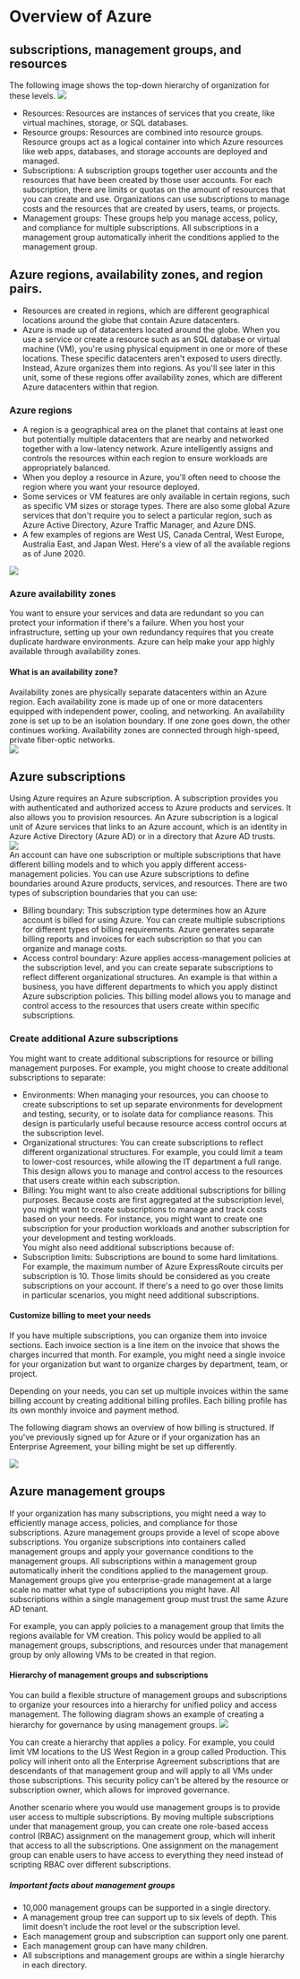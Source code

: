 # Overview of Azure 
## subscriptions, management groups, and resources
The following image shows the top-down hierarchy of organization for these levels.
<img src="https://learn.microsoft.com/en-us/training/azure-fundamentals/azure-architecture-fundamentals/media/hierarchy-372fef74.png">  
- Resources: Resources are instances of services that you create, like virtual machines, storage, or SQL databases.  
- Resource groups: Resources are combined into resource groups. Resource groups act as a logical container into which Azure resources like web apps, databases, and storage accounts are deployed and managed.  
- Subscriptions: A subscription groups together user accounts and the resources that have been created by those user accounts. For each subscription, there are limits or quotas on the amount of resources that you can create and use. Organizations can use subscriptions to manage costs and the resources that are created by users, teams, or projects.  
- Management groups: These groups help you manage access, policy, and compliance for multiple subscriptions. All subscriptions in a management group automatically inherit the conditions applied to the management group.

## Azure regions, availability zones, and region pairs.  
- Resources are created in regions, which are different geographical locations around the globe that contain Azure datacenters.  
- Azure is made up of datacenters located around the globe. When you use a service or create a resource such as an SQL database or virtual machine (VM), you're using physical equipment in one or more of these locations. These specific datacenters aren't exposed to users directly. Instead, Azure organizes them into regions. As you'll see later in this unit, some of these regions offer availability zones, which are different Azure datacenters within that region.
### Azure regions
- A region is a geographical area on the planet that contains at least one but potentially multiple datacenters that are nearby and networked together with a low-latency network. Azure intelligently assigns and controls the resources within each region to ensure workloads are appropriately balanced.  
- When you deploy a resource in Azure, you'll often need to choose the region where you want your resource deployed.  
- Some services or VM features are only available in certain regions, such as specific VM sizes or storage types. There are also some global Azure services that don't require you to select a particular region, such as Azure Active Directory, Azure Traffic Manager, and Azure DNS.  
- A few examples of regions are West US, Canada Central, West Europe, Australia East, and Japan West. Here's a view of all the available regions as of June 2020.
<img src="https://learn.microsoft.com/en-us/training/azure-fundamentals/azure-architecture-fundamentals/media/regions-small-be724495.png">    

### Azure availability zones  
You want to ensure your services and data are redundant so you can protect your information if there's a failure. When you host your infrastructure, setting up your own redundancy requires that you create duplicate hardware environments. Azure can help make your app highly available through availability zones.
#### What is an availability zone?
Availability zones are physically separate datacenters within an Azure region. Each availability zone is made up of one or more datacenters equipped with independent power, cooling, and networking. 
An availability zone is set up to be an isolation boundary. If one zone goes down, the other continues working. Availability zones are connected through high-speed, private fiber-optic networks.  
<img src="https://learn.microsoft.com/en-us/training/azure-fundamentals/azure-architecture-fundamentals/media/availability-zones-5c3c490c.png">
## Azure subscriptions  
Using Azure requires an Azure subscription. A subscription provides you with authenticated and authorized access to Azure products and services. It also allows you to provision resources. An Azure subscription is a logical unit of Azure services that links to an Azure account, which is an identity in Azure Active Directory (Azure AD) or in a directory that Azure AD trusts.  
<img src="https://learn.microsoft.com/en-us/training/azure-fundamentals/azure-architecture-fundamentals/media/subscriptions-afe063a7.png">  
An account can have one subscription or multiple subscriptions that have different billing models and to which you apply different access-management policies. You can use Azure subscriptions to define boundaries around Azure products, services, and resources. There are two types of subscription boundaries that you can use:

- Billing boundary: This subscription type determines how an Azure account is billed for using Azure. You can create multiple subscriptions for different types of billing requirements. Azure generates separate billing reports and invoices for each subscription so that you can organize and manage costs.  
- Access control boundary: Azure applies access-management policies at the subscription level, and you can create separate subscriptions to reflect different organizational structures. An example is that within a business, you have different departments to which you apply distinct Azure subscription policies. This billing model allows you to manage and control access to the resources that users create within specific subscriptions.

### Create additional Azure subscriptions  
You might want to create additional subscriptions for resource or billing management purposes. For example, you might choose to create additional subscriptions to separate:  

- Environments: When managing your resources, you can choose to create subscriptions to set up separate environments for development and testing, security, or to isolate data for compliance reasons. This design is particularly useful because resource access control occurs at the subscription level.  
- Organizational structures: You can create subscriptions to reflect different organizational structures. For example, you could limit a team to lower-cost resources, while allowing the IT department a full range. This design allows you to manage and control access to the resources that users create within each subscription.   
- Billing: You might want to also create additional subscriptions for billing purposes. Because costs are first aggregated at the subscription level, you might want to create subscriptions to manage and track costs based on your needs. For instance, you might want to create one subscription for your production workloads and another subscription for your development and testing workloads.  
You might also need additional subscriptions because of:  
- Subscription limits: Subscriptions are bound to some hard limitations. For example, the maximum number of Azure ExpressRoute circuits per subscription is 10. Those limits should be considered as you create subscriptions on your account. If there's a need to go over those limits in particular scenarios, you might need additional subscriptions.  

#### Customize billing to meet your needs
If you have multiple subscriptions, you can organize them into invoice sections. Each invoice section is a line item on the invoice that shows the charges incurred that month. For example, you might need a single invoice for your organization but want to organize charges by department, team, or project.

Depending on your needs, you can set up multiple invoices within the same billing account by creating additional billing profiles. Each billing profile has its own monthly invoice and payment method.

The following diagram shows an overview of how billing is structured. If you've previously signed up for Azure or if your organization has an Enterprise Agreement, your billing might be set up differently.

<img src="https://learn.microsoft.com/en-us/training/azure-fundamentals/azure-architecture-fundamentals/media/billing-structure-overview-2c81a8ad.png">  

## Azure management groups
If your organization has many subscriptions, you might need a way to efficiently manage access, policies, and compliance for those subscriptions. Azure management groups provide a level of scope above subscriptions. You organize subscriptions into containers called management groups and apply your governance conditions to the management groups. All subscriptions within a management group automatically inherit the conditions applied to the management group. Management groups give you enterprise-grade management at a large scale no matter what type of subscriptions you might have. All subscriptions within a single management group must trust the same Azure AD tenant.

For example, you can apply policies to a management group that limits the regions available for VM creation. This policy would be applied to all management groups, subscriptions, and resources under that management group by only allowing VMs to be created in that region.

#### Hierarchy of management groups and subscriptions
You can build a flexible structure of management groups and subscriptions to organize your resources into a hierarchy for unified policy and access management. The following diagram shows an example of creating a hierarchy for governance by using management groups.
<img src="https://learn.microsoft.com/en-us/training/azure-fundamentals/azure-architecture-fundamentals/media/management-groups-and-subscriptions-bba71896.png">  

You can create a hierarchy that applies a policy. For example, you could limit VM locations to the US West Region in a group called Production. This policy will inherit onto all the Enterprise Agreement subscriptions that are descendants of that management group and will apply to all VMs under those subscriptions. This security policy can't be altered by the resource or subscription owner, which allows for improved governance.

Another scenario where you would use management groups is to provide user access to multiple subscriptions. By moving multiple subscriptions under that management group, you can create one role-based access control (RBAC) assignment on the management group, which will inherit that access to all the subscriptions. One assignment on the management group can enable users to have access to everything they need instead of scripting RBAC over different subscriptions.

##### Important facts about management groups
- 10,000 management groups can be supported in a single directory.
- A management group tree can support up to six levels of depth. This limit doesn't include the root level or the subscription level.
- Each management group and subscription can support only one parent.
- Each management group can have many children.
- All subscriptions and management groups are within a single hierarchy in each directory.


